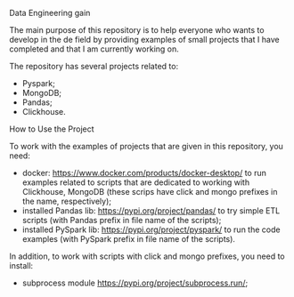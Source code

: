 Data Engineering gain

The main purpose of this repository is to help everyone who wants to develop in the de field by providing examples of small projects that I have completed and that I am currently working on. 

The repository has several projects related to:
  - Pyspark; 
  - MongoDB; 
  - Pandas; 
  - Clickhouse.


How to Use the Project

To work with the examples of projects that are given in this repository, you need:
  - docker: https://www.docker.com/products/docker-desktop/ to run examples related to scripts that are dedicated to working with Clickhouse, MongoDB (these scrips have click and mongo prefixes in the name,             respectively);
  - installed Pandas lib: https://pypi.org/project/pandas/ to try simple ETL scripts (with Pandas prefix in file name of the scripts);
  - installed PySpark lib: https://pypi.org/project/pyspark/ to run the code examples (with PySpark prefix in file name of the scripts).

In addition, to work with scripts with click and mongo prefixes, you need to install:
  - subprocess module https://pypi.org/project/subprocess.run/;
    
  

